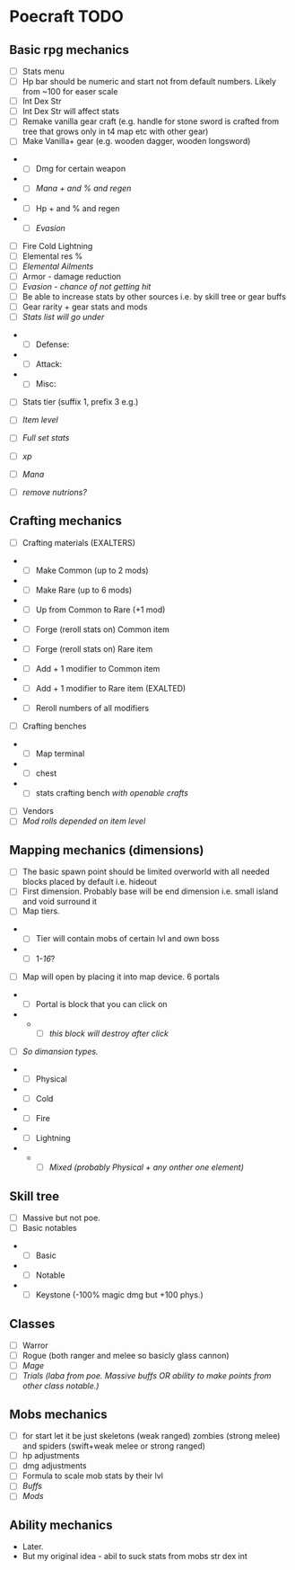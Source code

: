 Poecraft TODO
========================

## Basic rpg mechanics
* [ ] Stats menu
* [ ] Hp bar should be numeric and start not from default numbers. Likely from ~100 for easer scale
* [ ] Int Dex Str
* [ ] Int Dex Str will affect stats
* [ ] Remake vanilla gear craft (e.g. handle for stone sword is crafted from tree that grows only in t4 map etc with other gear)
* [ ] Make Vanilla+ gear (e.g. wooden dagger, wooden longsword)
* * [ ] Dmg for certain weapon
* * [ ] *Mana + and % and regen*
* * [ ] Hp + and % and regen
* * [ ] *Evasion*
* [ ] Fire Cold Lightning
* [ ] Elemental res %
* [ ] *Elemental Ailments*
* [ ] Armor - damage reduction
* [ ] *Evasion - chance of not getting hit*
* [ ] Be able to increase stats by other sources i.e. by skill tree or gear buffs
* [ ] Gear rarity + gear stats and mods
* [ ] *Stats list will go under*
* * [ ] Defense:
* * [ ] Attack:
* * [ ] Misc:
* [ ] Stats tier (suffix 1, prefix 3 e.g.)

* [ ] *Item level*
* [ ] *Full set stats*
* [ ] *xp*
* [ ] *Mana*
* [ ] *remove nutrions?*
## Crafting mechanics
* [ ] Crafting materials (EXALTERS)
- - [ ] Make Common (up to 2 mods)
- - [ ] Make Rare (up to 6 mods)
- - [ ] Up from Common to Rare (+1 mod)
- - [ ] Forge (reroll stats on) Common item
- - [ ] Forge (reroll stats on) Rare item
- - [ ] Add + 1 modifier to Common item
- - [ ] Add + 1 modifier to Rare item (EXALTED)
- - [ ] Reroll numbers of all modifiers
* [ ] Crafting benches  
- - [ ] Map terminal 
- - [ ] chest 
- - [ ] stats crafting bench *with openable crafts*
* [ ] Vendors
* [ ] *Mod rolls depended on item level*
## Mapping mechanics (dimensions)
* [ ] The basic spawn point should be limited overworld with all needed blocks placed by default i.e. hideout
* [ ] First dimension. Probably base will be end dimension i.e. small island and void surround it
* [ ] Map tiers.
* * [ ] Tier will contain mobs of certain lvl and own boss
* * [ ] 1-*16*?
* [ ] Map will open by placing it into map device. 6 portals
* * [ ] Portal is block that you can click on
* * * [ ] *this block will destroy after click*
* [ ] *So dimansion types.*
* * [ ] Physical
* * [ ] Cold
* * [ ] Fire
* * [ ] Lightning
* * * [ ] *Mixed (probably Physical + any onther one element)*
## Skill tree
* [ ] Massive but not poe.
* [ ] Basic notables
* * [ ] Basic
* * [ ] Notable
* * [ ] Keystone (-100% magic dmg but +100 phys.)
## Classes
* [ ] Warror
* [ ] Rogue (both ranger and melee so basicly glass cannon)
* [ ] *Mage*
* [ ] *Trials (laba from poe. Massive buffs OR ability to make points from other class notable.)*
## Mobs mechanics
* [ ] for start let it be just skeletons (weak ranged) zombies (strong melee) and spiders (swift+weak melee or strong ranged)
* [ ] hp adjustments
* [ ] dmg adjustments
* [ ] Formula to scale mob stats by their lvl 
* [ ] *Buffs*
* [ ] *Mods*
## Ability mechanics
* Later.
* But my original idea - abil to suck stats from mobs str dex int